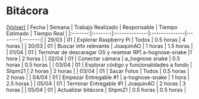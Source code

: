 # Bitácora

[(Volver)](../README.md)
| Fecha  | Semana  | Trabajo Realizado | Responsable | Tiempo Estimado | Tiempo Real |
|:-------:|:-------:|:--------------|:--------------|:-------:|:-------:|
| 29/03 | 01 | Explorar Raspberry Pi | Todos  | 0.5 horas    | 4 horas |
| 30/03 | 01 | Buscar info relevante | JoaquinAO  | 1 horas    | 1.5 horas |
| 01/04 | 01 | Terminar de descaragar OS y resetear RP| a-hognose-snake  |1 hora   | 2 horas |
| 02/04 | 01 | Conectar cámara | a_hognose snake  | 0.5 horas    | 0.5 horas |
| 03/04 | 01 | Explorar código y funcionalidades a fondo | Shpm21  | 2 horas    | 2 horas |
| 03/04 | 01 | Sacar Fotos | Todos | 0.5 horas    | 2 horas |
| 04/04 | 01 | Empezar Entregable #1 | a-hognose-snake  | 1 hora    | 2.5 horas |
| 05/04 | 01 | Terminar Entregable #1 | JoaquinAO  | 2 horas    | 3 horas |
| 05/04 | 01 | Actualizar bitácora | Shpm21  | 0.5 horas    | 0.5 horas |
